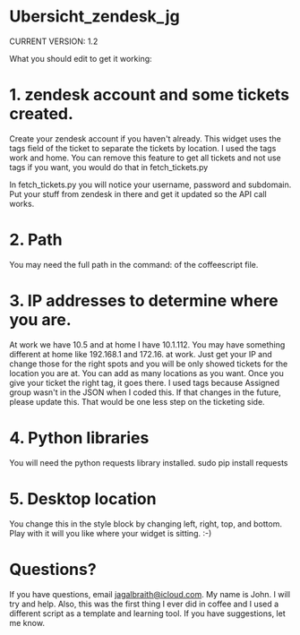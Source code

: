 # Ubersicht_zendesk_jg

CURRENT VERSION: 1.2

What you should edit to get it working:

# 1. zendesk account and some tickets created.
Create your zendesk account if you haven't already.
This widget uses the tags field of the ticket to separate the tickets by location.
I used the tags work and home. You can remove this feature to get all tickets and not use
tags if you want, you would do that in fetch_tickets.py

In fetch_tickets.py you will notice your username, password and subdomain. Put your stuff from
zendesk in there and get it updated so the API call works.

# 2. Path
You may need the full path in the command: of the coffeescript file.

# 3. IP addresses to determine where you are. 
At work we have 10.5 and at home I have 10.1.112.
You may have something different at home like 192.168.1 and 172.16. at work. Just get your IP and change those for
the right spots and you will be only showed tickets for the location you are at.
You can add as many locations as you want. Once you give your ticket the right tag, it goes there.
I used tags because Assigned group wasn't in the JSON when I coded this. If that changes in the
future, please update this. That would be one less step on the ticketing side.

# 4. Python libraries
You will need the python requests library installed. sudo pip install requests


# 5. Desktop location
You change this in the style block by changing left, right, top, and bottom. Play with it will you like where your widget is sitting. :-)

# Questions?
If you have questions, email jagalbraith@icloud.com. My name is John. I will try and help.
Also, this was the first thing I ever did in coffee and I used a different script
as a template and learning tool. If you have suggestions, let me know.



